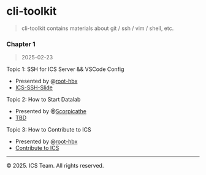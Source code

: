 # cli-toolkit

> cli-toolkit contains materials about git / ssh / vim / shell, etc.

### Chapter 1

> 2025-02-23 

Topic 1: SSH for ICS Server && VSCode Config

- Presented by @[root-hbx](https://github.com/root-hbx)
- [ICS-SSH-Slide](./ICS-SSH-Slide.pdf)

Topic 2: How to Start Datalab

- Presented by @[Scorpicathe](https://github.com/Scorpicathe)
- [TBD]()

Topic 3: How to Contribute to ICS

- Presented by @[root-hbx](https://github.com/root-hbx)
- [Contribute to ICS](./Contribute2ICS.pdf)

---

© 2025. ICS Team. All rights reserved.
